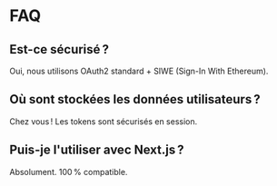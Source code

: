 # FAQ

## Est-ce sécurisé ?
Oui, nous utilisons OAuth2 standard + SIWE (Sign-In With Ethereum).

## Où sont stockées les données utilisateurs ?
Chez vous ! Les tokens sont sécurisés en session.

## Puis-je l'utiliser avec Next.js ?
Absolument. 100 % compatible.